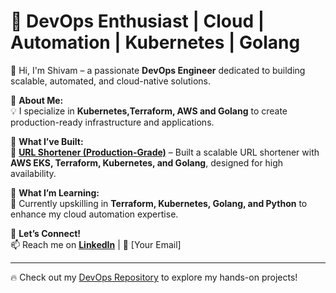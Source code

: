 # 🚀 DevOps Enthusiast | Cloud | Automation | Kubernetes | Golang  

👋 Hi, I'm Shivam – a passionate **DevOps Engineer** dedicated to building scalable, automated, and cloud-native solutions.  

🔹 **About Me:**  
💡  I specialize in **Kubernetes,Terraform, AWS and Golang** to create production-ready infrastructure and applications.  

🔹 **What I’ve Built:**  
🚀 **[URL Shortener (Production-Grade)]([https://github.com/your-repo-link](https://github.com/shivam-sonkerr/url_shortener))** – Built a scalable URL shortener with **AWS EKS, Terraform, Kubernetes, and Golang**, designed for high availability.  

🔹 **What I’m Learning:**  
📖 Currently upskilling in **Terraform, Kubernetes, Golang, and Python** to enhance my cloud automation expertise.  

🔹 **Let’s Connect!**  
📫 Reach me on **[LinkedIn](https://linkedin.com/in/your-profile)** | 📧 [Your Email]  

---

🔥 Check out my [DevOps Repository](https://github.com/shivam-sonkerr/url_shortener) to explore my hands-on projects!  
